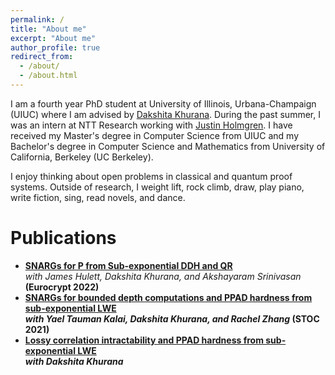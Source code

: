 ```yaml
---
permalink: /
title: "About me"
excerpt: "About me"
author_profile: true
redirect_from:
  - /about/
  - /about.html
---
```


I am a fourth year PhD student at University of Illinois, Urbana-Champaign (UIUC) where I am advised by [Dakshita Khurana](https://www.dakshitakhurana.com/). During the past summer, I was an intern at NTT Research working with [Justin Holmgren](https://justinholmgren.com/). I have received my Master's degree in Computer Science from UIUC and my Bachelor's degree in Computer Science and Mathematics from University of California, Berkeley (UC Berkeley).

<!-- I am a fourth year PhD student at University of Illinois, Urbana-Champaign (UIUC) where I am advised by <a href="https://www.dakshitakhurana.com/" style="color: SlateBlue; text-decoration: underline;">Dakshita Khurana</a>. During the past summer, I was an intern at NTT Research working with <a href="https://justinholmgren.com/" style="color: SlateBlue; text-decoration: underline;">Justin Holmgren</a>. Additionally, I have received my Master's degree in Computer Science from UIUC and my Bachelor's degree in Computer Science and Mathematics from University of California, Berkeley (UC Berkeley). -->

I enjoy thinking about open problems in classical and quantum proof systems. Outside of research, I weight lift, rock climb, draw, play piano, write fiction, sing, read novels, and dance.

# Publications
- <b>[SNARGs for P from Sub-exponential DDH and QR](https://eprint.iacr.org/2022/353)</b>  
_with James Hulett, Dakshita Khurana, and Akshayaram Srinivasan_ <b>(Eurocrypt 2022)</b>
- <b>[SNARGs for bounded depth computations and PPAD hardness from sub-exponential LWE](https://eprint.iacr.org/2020/980)  
_with Yael Tauman Kalai, Dakshita Khurana, and Rachel Zhang_ <b>(STOC 2021)</b>
- <b>[Lossy correlation intractability and PPAD hardness from sub-exponential LWE](https://eprint.iacr.org/2020/911)</b>  
_with Dakshita Khurana_

<!-- - <a href="https://eprint.iacr.org/2022/353" style="color: SlateBlue;"><b>SNARGs for P from Sub-exponential DDH and QR</b></a>  
_with James Hulett, Dakshita Khurana, and Akshayaram Srinivasan_ <b>(Eurocrypt 2022)</b>
- <a href="https://eprint.iacr.org/2020/980" style="color: SlateBlue;"><b>SNARGs for bounded depth computations and PPAD hardness from sub-exponential LWE</b></a>  
_with Yael Tauman Kalai, Dakshita Khurana, and Rachel Zhang_ <b>(STOC 2021)</b>
- <a href="https://eprint.iacr.org/2020/911" style="color: SlateBlue;"><b>Lossy correlation intractability and PPAD hardness from sub-exponential LWE</b></a>  
_with Dakshita Khurana_ -->

<!-- This is the front page of a website that is powered by the [academicpages template](https://github.com/academicpages/academicpages.github.io) and hosted on GitHub pages. [GitHub pages](https://pages.github.com) is a free service in which websites are built and hosted from code and data stored in a GitHub repository, automatically updating when a new commit is made to the respository. This template was forked from the [Minimal Mistakes Jekyll Theme](https://mmistakes.github.io/minimal-mistakes/) created by Michael Rose, and then extended to support the kinds of content that academics have: publications, talks, teaching, a portfolio, blog posts, and a dynamically-generated CV. You can fork [this repository](https://github.com/academicpages/academicpages.github.io) right now, modify the configuration and markdown files, add your own PDFs and other content, and have your own site for free, with no ads! An older version of this template powers my own personal website at [stuartgeiger.com](http://stuartgeiger.com), which uses [this Github repository](https://github.com/staeiou/staeiou.github.io).

A data-driven personal website
======
Like many other Jekyll-based GitHub Pages templates, academicpages makes you separate the website's content from its form. The content & metadata of your website are in structured markdown files, while various other files constitute the theme, specifying how to transform that content & metadata into HTML pages. You keep these various markdown (.md), YAML (.yml), HTML, and CSS files in a public GitHub repository. Each time you commit and push an update to the repository, the [GitHub pages](https://pages.github.com/) service creates static HTML pages based on these files, which are hosted on GitHub's servers free of charge.

Many of the features of dynamic content management systems (like Wordpress) can be achieved in this fashion, using a fraction of the computational resources and with far less vulnerability to hacking and DDoSing. You can also modify the theme to your heart's content without touching the content of your site. If you get to a point where you've broken something in Jekyll/HTML/CSS beyond repair, your markdown files describing your talks, publications, etc. are safe. You can rollback the changes or even delete the repository and start over -- just be sure to save the markdown files! Finally, you can also write scripts that process the structured data on the site, such as [this one](https://github.com/academicpages/academicpages.github.io/blob/master/talkmap.ipynb) that analyzes metadata in pages about talks to display [a map of every location you've given a talk](https://academicpages.github.io/talkmap.html).

Getting started
======
1. Register a GitHub account if you don't have one and confirm your e-mail (required!)
1. Fork [this repository](https://github.com/academicpages/academicpages.github.io) by clicking the "fork" button in the top right.
1. Go to the repository's settings (rightmost item in the tabs that start with "Code", should be below "Unwatch"). Rename the repository "[your GitHub username].github.io", which will also be your website's URL.
1. Set site-wide configuration and create content & metadata (see below -- also see [this set of diffs](http://archive.is/3TPas) showing what files were changed to set up [an example site](https://getorg-testacct.github.io) for a user with the username "getorg-testacct")
1. Upload any files (like PDFs, .zip files, etc.) to the files/ directory. They will appear at https://[your GitHub username].github.io/files/example.pdf.  
1. Check status by going to the repository settings, in the "GitHub pages" section

Site-wide configuration
------
The main configuration file for the site is in the base directory in [_config.yml](https://github.com/academicpages/academicpages.github.io/blob/master/_config.yml), which defines the content in the sidebars and other site-wide features. You will need to replace the default variables with ones about yourself and your site's github repository. The configuration file for the top menu is in [_data/navigation.yml](https://github.com/academicpages/academicpages.github.io/blob/master/_data/navigation.yml). For example, if you don't have a portfolio or blog posts, you can remove those items from that navigation.yml file to remove them from the header.

Create content & metadata
------
For site content, there is one markdown file for each type of content, which are stored in directories like _publications, _talks, _posts, _teaching, or _pages. For example, each talk is a markdown file in the [_talks directory](https://github.com/academicpages/academicpages.github.io/tree/master/_talks). At the top of each markdown file is structured data in YAML about the talk, which the theme will parse to do lots of cool stuff. The same structured data about a talk is used to generate the list of talks on the [Talks page](https://academicpages.github.io/talks), each [individual page](https://academicpages.github.io/talks/2012-03-01-talk-1) for specific talks, the talks section for the [CV page](https://academicpages.github.io/cv), and the [map of places you've given a talk](https://academicpages.github.io/talkmap.html) (if you run this [python file](https://github.com/academicpages/academicpages.github.io/blob/master/talkmap.py) or [Jupyter notebook](https://github.com/academicpages/academicpages.github.io/blob/master/talkmap.ipynb), which creates the HTML for the map based on the contents of the _talks directory).

**Markdown generator**

I have also created [a set of Jupyter notebooks](https://github.com/academicpages/academicpages.github.io/tree/master/markdown_generator
) that converts a CSV containing structured data about talks or presentations into individual markdown files that will be properly formatted for the academicpages template. The sample CSVs in that directory are the ones I used to create my own personal website at stuartgeiger.com. My usual workflow is that I keep a spreadsheet of my publications and talks, then run the code in these notebooks to generate the markdown files, then commit and push them to the GitHub repository.

How to edit your site's GitHub repository
------
Many people use a git client to create files on their local computer and then push them to GitHub's servers. If you are not familiar with git, you can directly edit these configuration and markdown files directly in the github.com interface. Navigate to a file (like [this one](https://github.com/academicpages/academicpages.github.io/blob/master/_talks/2012-03-01-talk-1.md) and click the pencil icon in the top right of the content preview (to the right of the "Raw | Blame | History" buttons). You can delete a file by clicking the trashcan icon to the right of the pencil icon. You can also create new files or upload files by navigating to a directory and clicking the "Create new file" or "Upload files" buttons.

Example: editing a markdown file for a talk
![Editing a markdown file for a talk](/images/editing-talk.png)

For more info
------
More info about configuring academicpages can be found in [the guide](https://academicpages.github.io/markdown/). The [guides for the Minimal Mistakes theme](https://mmistakes.github.io/minimal-mistakes/docs/configuration/) (which this theme was forked from) might also be helpful. -->
